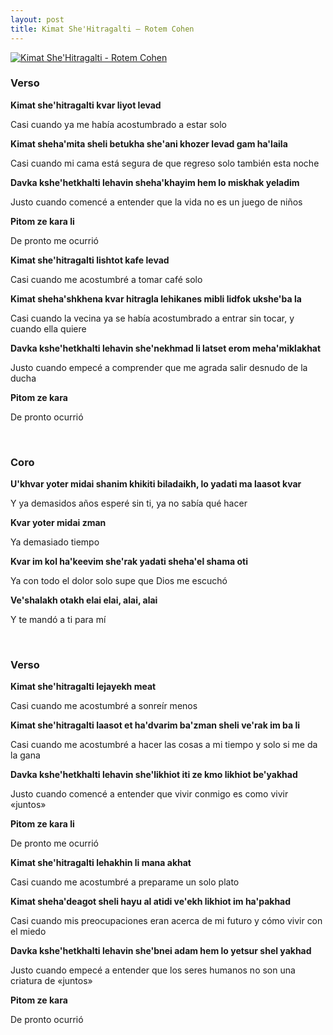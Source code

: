 ```yaml
---
layout: post
title: Kimat She'Hitragalti – Rotem Cohen
---
```


[![Kimat She'Hitragalti - Rotem Cohen](http://img.youtube.com/vi/QTG7UsGhtLg/0.jpg)](http://www.youtube.com/watch?v=QTG7UsGhtLg)

<!--more-->

### Verso

**Kimat she'hitragalti kvar liyot levad**

Casi cuando ya me había acostumbrado a estar solo

**Kimat sheha'mita sheli betukha she'ani khozer levad gam ha'laila**

Casi cuando mi cama está segura de que regreso solo también esta noche 

**Davka kshe'hetkhalti lehavin sheha'khayim hem lo miskhak yeladim**

Justo cuando comencé a entender que la vida no es un juego de niños

**Pitom ze kara li**

De pronto me ocurrió

**Kimat she'hitragalti lishtot kafe levad**

Casi cuando me acostumbré a tomar café solo

**Kimat sheha'shkhena kvar hitragla lehikanes mibli lidfok ukshe'ba la**

Casi cuando la vecina ya se había acostumbrado a entrar sin tocar, y cuando ella quiere

**Davka kshe'hetkhalti lehavin she'nekhmad li latset erom meha'miklakhat**

Justo cuando empecé a comprender que me agrada salir desnudo de la ducha

**Pitom ze kara**

De pronto ocurrió

<br />

### Coro

**U'khvar yoter midai shanim khikiti biladaikh, lo yadati ma laasot kvar**

Y ya demasidos años esperé sin ti, ya no sabía qué hacer 

**Kvar yoter midai zman**

Ya demasiado tiempo

**Kvar im kol ha'keevim she'rak yadati sheha'el shama oti**

Ya con todo el dolor solo supe que Dios me escuchó

**Ve'shalakh otakh elai elai, alai, alai**

Y te mandó a ti para mí

<br />

### Verso

**Kimat she'hitragalti lejayekh meat**

Casi cuando me acostumbré a sonreír menos

**Kimat she'hitragalti laasot et ha'dvarim ba'zman sheli ve'rak im ba li**

Casi cuando me acostumbré a hacer las cosas a mi tiempo y solo si me da la gana

**Davka kshe'hetkhalti lehavin she'likhiot iti ze kmo likhiot be'yakhad**

Justo cuando comencé a entender que vivir conmigo es como vivir «juntos»

**Pitom ze kara li**

De pronto me ocurrió

**Kimat she'hitragalti lehakhin li mana akhat**

Casi cuando me acostumbré a preparame un solo plato

**Kimat sheha'deagot sheli hayu al atidi ve'ekh likhiot im ha'pakhad**

Casi cuando mis preocupaciones eran acerca de mi futuro y cómo vivir con el miedo

**Davka kshe'hetkhalti lehavin she'bnei adam hem lo yetsur shel yakhad**

Justo cuando empecé a entender que los seres humanos no son una criatura de «juntos»

**Pitom ze kara**

De pronto ocurrió
